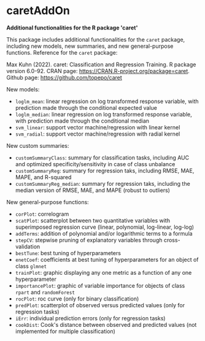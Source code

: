 # caretAddOn
__Additional functionalities for the R package 'caret'__

This package includes additional functionalities for the `caret` package, including new models, new summaries, and new general-purpose functions.
Reference for the `caret` package:

Max Kuhn (2022). caret: Classification and Regression Training. R package version 6.0-92. CRAN page: <a href="https://CRAN.R-project.org/package=caret">https://CRAN.R-project.org/package=caret</a>.
Github page: <a href="https://github.com/topepo/caret">https://github.com/topepo/caret</a>

New models:
- `loglm_mean`: linear regression on log transformed response variable, with prediction made through the conditional expected value
- `loglm_median`: linear regression on log transformed response variable, with prediction made through the conditional median
- `svm_linear`: support vector machine/regression with linear kernel
- `svm_radial`: support vector machine/regression with radial kernel

New custom summaries:
- `customSummaryClass`: summary for classification tasks, including AUC and optimized specificity/sensitivity in case of class unbalance
- `customSummaryReg`: summary for regression taks, including RMSE, MAE, MAPE, and R-squared
- `customSummaryReg_median`: summary for regression taks, including the median version of RMSE, MAE, and MAPE (robust to outliers)

New general-purpose functions:
- `corPlot`: correlogram
- `scatPlot`: scatterplot between two quantitative variables with superimposed regression curve (linear, polynomial, log-linear, log-log)
- `addTerms`: addition of polynomial and/or logarithmic terms to a formula
- `stepCV`: stepwise pruning of explanatory variables through cross-validation
- `bestTune`: best tuning of hyperparameters
- `enetCoef`: coefficients at best tuning of hyperparameters for an object of class `glmnet`
- `trainPlot`: graphic displaying any one metric as a function of any one hyperparameter
- `importancePlot`: graphic of variable importance for objects of class `rpart` and `randomForest`
- `rocPlot`: roc curve (only for binary classification)
- `predPlot`: scatterplot of observed versus predicted values (only for regression tasks)
- `iErr`: individual prediction errors (only for regression tasks)
- `cookDist`: Cook's distance between observed and predicted values (not implemented for multiple classification)
